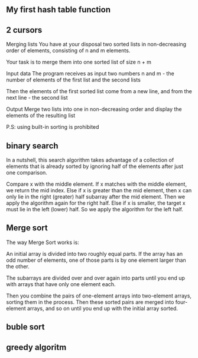 ## My first hash table function


## 2 cursors
Merging lists
You have at your disposal two sorted lists in non-decreasing order of elements, consisting of n and m elements.

Your task is to merge them into one sorted list of size n + m

Input data
The program receives as input two numbers n and m - the number of elements of the first list and the second lists

Then the elements of the first sorted list come from a new line, and from the next line - the second list

Output
Merge two lists into one in non-decreasing order and display the elements of the resulting list

P.S: using built-in sorting is prohibited

## binary search
In a nutshell, this search algorithm takes advantage of a collection of elements that is already sorted by ignoring half of the elements after just one comparison. 

Compare x with the middle element.
If x matches with the middle element, we return the mid index.
Else if x is greater than the mid element, then x can only lie in the right (greater) half subarray after the mid element. Then we apply the algorithm again for the right half.
Else if x is smaller, the target x must lie in the left (lower) half. So we apply the algorithm for the left half.

## Merge sort
The way Merge Sort works is:

An initial array is divided into two roughly equal parts. If the array has an odd number of elements, one of those parts is by one element larger than the other.

The subarrays are divided over and over again into parts until you end up with arrays that have only one element each.

Then you combine the pairs of one-element arrays into two-element arrays, sorting them in the process. Then these sorted pairs are merged into four-element arrays, and so on until you end up with the initial array sorted.

## buble sort


## greedy algoritm
